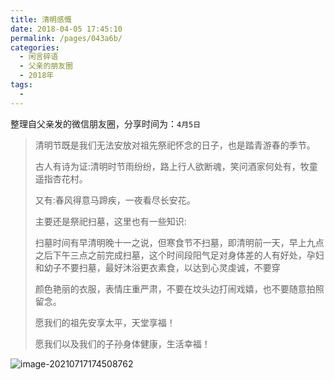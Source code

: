 ```yaml
---
title: 清明感慨
date: 2018-04-05 17:45:10
permalink: /pages/043a6b/
categories:
  - 闲言碎语
  - 父亲的朋友圈
  - 2018年
tags:
  - 
---
```

整理自父亲发的微信朋友圈，分享时间为：`4月5日`

> 清明节既是我们无法安放对祖先祭祀怀念的日子，也是踏青游春的季节。
>
> 古人有诗为证:清明时节雨纷纷，路上行人欲断魂，笑问酒家何处有，牧童遥指杏花村。
>
> 又有:春风得意马蹄疾，一夜看尽长安花。
>
> 主要还是祭祀扫墓，这里也有一些知识:
>
> 扫墓时间有早清明晚十一之说，但寒食节不扫墓，即清明前一天，早上九点之后下午三点之前完成扫墓，这个时间段阳气足对身体差的人有好处，孕妇和幼子不要扫墓，最好沐浴更衣素食，以达到心灵虔诚，不要穿
>
> 颜色艳丽的衣服，表情庄重严肃，不要在坟头边打闹戏嬉，也不要随意拍照留念。
>
> 愿我们的祖先安享太平，天堂享福！
>
> 愿我们以及我们的子孙身体健康，生活幸福！

![image-20210717174508762](http://t.eryajf.net/imgs/2021/09/55ade673e6fcc2db.jpg)